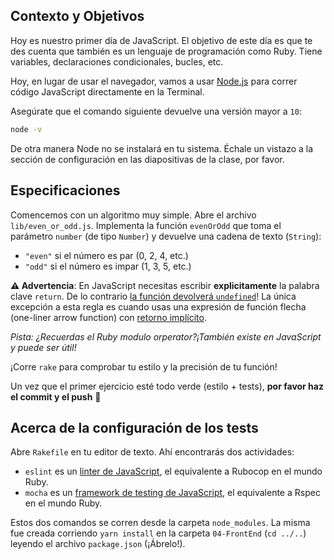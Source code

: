 ## Contexto y Objetivos

Hoy es nuestro primer día de JavaScript. El objetivo de este día es que te des cuenta que también es un lenguaje de programación como Ruby. Tiene variables, declaraciones condicionales, bucles, etc.

Hoy, en lugar de usar el navegador, vamos a usar [Node.js](https://nodejs.org/en/) para correr código JavaScript directamente en la Terminal.

Asegúrate que el comando siguiente devuelve una versión mayor a `10`:

```bash
node -v
```

De otra manera Node no se instalará en tu sistema. Échale un vistazo a la sección de configuración en las diapositivas de la clase, por favor.

## Especificaciones

Comencemos con un algoritmo muy simple. Abre el archivo `lib/even_or_odd.js`. Implementa la función `evenOrOdd` que toma el parámetro `number` (de tipo `Number`) y devuelve una cadena de texto (`String`):

- `"even"` si el número es par (0, 2, 4, etc.)
- `"odd"` si el número es impar (1, 3, 5, etc.)

**⚠️ Advertencia**: En JavaScript necesitas escribir **explicitamente** la palabra clave `return`. De lo contrario [la función devolverá `undefined`](https://developer.mozilla.org/en-US/docs/Web/JavaScript/Reference/Statements/return#Syntax)! La única excepción a esta regla es cuando usas una expresión de función flecha (one-liner arrow function) con [retorno implícito](https://developer.mozilla.org/en-US/docs/Web/JavaScript/Reference/Functions/Arrow_functions#Function_body).

 _Pista: ¿Recuerdas el Ruby modulo orperator?¡También existe en JavaScript y puede ser útil!_

¡Corre `rake` para comprobar tu estilo y la precisión de tu función!

Un vez que el primer ejercicio esté todo verde (estilo + tests), **por favor haz el commit y el push** 🙏

## Acerca de la configuración de los tests

Abre `Rakefile` en tu editor de texto. Ahí encontrarás dos actividades:

- `eslint` es un [linter de JavaScript](http://eslint.org/), el equivalente a Rubocop en el mundo Ruby.
- `mocha` es un [framework de testing de JavaScript](https://mochajs.org), el equivalente a Rspec en el mundo Ruby.

Estos dos comandos se corren desde la carpeta `node_modules`. La misma fue creada corriendo `yarn install` en la carpeta `04-FrontEnd` (`cd ../..`) leyendo el archivo `package.json` (¡Ábrelo!).
